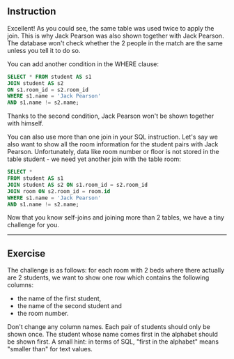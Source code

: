 ## Instruction
Excellent! As you could see, the same table was used twice to apply the join. This is why Jack Pearson was also shown together with Jack Pearson. The database won't check whether the 2 people in the match are the same unless you tell it to do so.

You can add another condition in the WHERE clause:

````sql
SELECT * FROM student AS s1 
JOIN student AS s2 
ON s1.room_id = s2.room_id 
WHERE s1.name = 'Jack Pearson' 
AND s1.name != s2.name;
````
Thanks to the second condition, Jack Pearson won't be shown together with himself.

You can also use more than one join in your SQL instruction. Let's say we also want to show all the room information for the student pairs with Jack Pearson. Unfortunately, data like room number or floor is not stored in the table student - we need yet another join with the table room:

````sql
SELECT * 
FROM student AS s1 
JOIN student AS s2 ON s1.room_id = s2.room_id 
JOIN room ON s2.room_id = room.id 
WHERE s1.name = 'Jack Pearson' 
AND s1.name != s2.name;
````

Now that you know self-joins and joining more than 2 tables, we have a tiny challenge for you.

---
## Exercise
The challenge is as follows: for each room with 2 beds where there actually are 2 students, we want to show one row which contains the following columns:

- the name of the first student,
- the name of the second student and
- the room number.

Don't change any column names. Each pair of students should only be shown once. The student whose name comes first in the alphabet should be shown first.
A small hint: in terms of SQL, "first in the alphabet" means "smaller than" for text values.